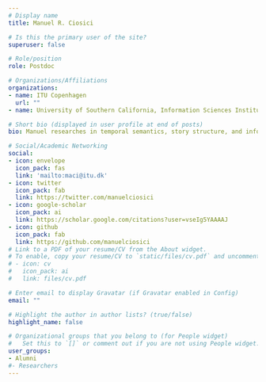 ```yaml
---
# Display name
title: Manuel R. Ciosici

# Is this the primary user of the site?
superuser: false

# Role/position
role: Postdoc

# Organizations/Affiliations
organizations:
- name: ITU Copenhagen
  url: ""
- name: University of Southern California, Information Sciences Institute

# Short bio (displayed in user profile at end of posts)
bio: Manuel researches in temporal semantics, story structure, and information-theoretic methods.

# Social/Academic Networking
social:
- icon: envelope
  icon_pack: fas
  link: 'mailto:maci@itu.dk'
- icon: twitter
  icon_pack: fab
  link: https://twitter.com/manuelciosici
- icon: google-scholar
  icon_pack: ai
  link: https://scholar.google.com/citations?user=vseIg5YAAAAJ
- icon: github
  icon_pack: fab
  link: https://github.com/manuelciosici
# Link to a PDF of your resume/CV from the About widget.
# To enable, copy your resume/CV to `static/files/cv.pdf` and uncomment the lines below.
# - icon: cv
#   icon_pack: ai
#   link: files/cv.pdf

# Enter email to display Gravatar (if Gravatar enabled in Config)
email: ""

# Highlight the author in author lists? (true/false)
highlight_name: false

# Organizational groups that you belong to (for People widget)
#   Set this to `[]` or comment out if you are not using People widget.
user_groups:
- Alumni
#- Researchers
---
```


